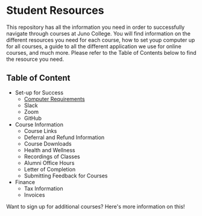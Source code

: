 # Student Resources
This repository has all the information you need in order to successfully navigate through courses at Juno College. You will find information on the different resources you need for each course, how to set youp computer up for all courses, a guide to all the different application we use for online courses, and much more. Please refer to the Table of Contents below to find the resource you need. 

## Table of Content
- Set-up for Success
  - [Computer Requirements](./liveOnline#computer-requirements) 
  - Slack
  - Zoom
  - GitHub
- Course Information
  - Course Links
  - Deferral and Refund Information
  - Course Downloads
  - Health and Wellness
  - Recordings of Classes
  - Alumni Office Hours
  - Letter of Completion
  - Submitting Feedback for Courses
- Finance
  - Tax Information
  - Invoices

Want to sign up for additional courses? Here's more information on this!







 
